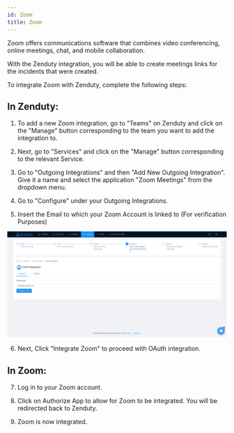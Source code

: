 ```yaml
---
id: Zoom
title: Zoom
---
```

Zoom offers communications software that combines video conferencing, online meetings, chat, and mobile collaboration.

With the Zenduty integration, you will be able to create meetings links for the incidents that were created.

To integrate Zoom with Zenduty, complete the following steps:

## In Zenduty:

1. To add a new Zoom integration, go to "Teams" on Zenduty and click on the "Manage" button corresponding to the team you want to add the integration to.

2. Next, go to "Services" and click on the "Manage" button corresponding to the relevant Service.

3. Go to "Outgoing Integrations" and then "Add New Outgoing Integration". Give it a name and select the application "Zoom Meetings" from the dropdown menu.

4. Go to "Configure" under your Outgoing Integrations.

5. Insert the Email to which your Zoom Account is linked to (For verification Purposes)

![](/img/Integrations/Zoom/1.png)

6. Next, Click "Integrate Zoom" to proceed with OAuth integration.

## In Zoom:

7. Log in to your Zoom account.

8. Click on Authorize App to allow for Zoom to be integrated. You will be redirected back to Zenduty.

9. Zoom is now integrated.





